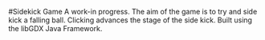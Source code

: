 #Sidekick Game
A work-in progress.
The aim of the game is to try and side kick a falling ball. Clicking advances the stage of the side kick. Built using the libGDX Java Framework.